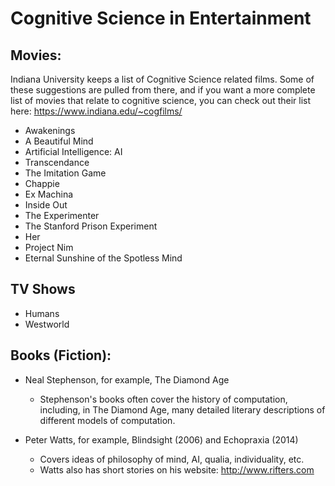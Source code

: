 # Cognitive Science in Entertainment


## Movies:

Indiana University keeps a list of Cognitive Science related films. Some of these suggestions are pulled from there, and if you want a more complete list of movies that relate to cognitive science, you can check out their list here: https://www.indiana.edu/~cogfilms/

- Awakenings
- A Beautiful Mind
- Artificial Intelligence: AI
- Transcendance
- The Imitation Game
- Chappie
- Ex Machina
- Inside Out
- The Experimenter
- The Stanford Prison Experiment
- Her
- Project Nim
- Eternal Sunshine of the Spotless Mind

## TV Shows

- Humans
- Westworld

## Books (Fiction):

- Neal Stephenson, for example, The Diamond Age
    - Stephenson's books often cover the history of computation, including, in The Diamond Age, many detailed literary descriptions of different models of computation.

- Peter Watts, for example, Blindsight (2006) and Echopraxia (2014)
    - Covers ideas of philosophy of mind, AI, qualia, individuality, etc.
    - Watts also has short stories on his website: http://www.rifters.com